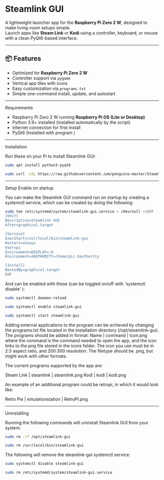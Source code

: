 # Steamlink GUI

A lightweight launcher app for the **Raspberry Pi Zero 2 W**, designed to make living-room setups simple.  
Launch apps like **Steam Link** or **Kodi** using a controller, keyboard, or mouse with a clean PyQt6-based interface.

---

## 📦 Features
- Optimized for **Raspberry Pi Zero 2 W**
- Controller support via `pygame`
- Vertical app tiles with icons
- Easy customization via `programs.txt`
- Simple one-command install, update, and autostart

---

Requirements

- Raspberry Pi Zero 2 W running **Raspberry Pi OS (Lite or Desktop)**
- Python 3.9+ installed (installed automatically by the script)
- Internet connection for first install
- PyQt6 (Installed with program )

---

Installation

Run these on your Pi to install Steamlink GUI:

```bash
sudo apt install python3-pyqt6

sudo curl -sSL https://raw.githubusercontent.com/penguino-master/SteamlinkGitbuild/main/install.sh | bash
```

---

Setup Enable on startup

You can make the Steamlink GUI command run on startup by creating a systemctl service, which can be created by doing the following:

```bash
sudo tee /etc/systemd/system/steamlink-gui.service > /dev/null <<EOF
[Unit]
Description=Steamlink GUI
After=graphical.target

[Service]
ExecStart=/usr/local/bin/steamlink-gui
Restart=always
User=pi
Environment=DISPLAY=:0
Environment=XAUTHORITY=/home/pi/.Xauthority

[Install]
WantedBy=graphical.target
EOF
```

And can be enabled with these (can be toggled on/off with 'systemctl disable' ):

```bash
sudo systemctl daemon-reload

sudo systemctl enable steamlink-gui

sudo systemctl start steamlink-gui
```

Adding external applications to the program can be achieved by changing the programs.txt file located in the
installation directory (/opt/steamlink-gui). The programs should be added in format: Name | command | Icon.png
where the command is the command needed to open the app, and the icon links to the png file stored in the icons
folder. The icon you use must be in 2:3 aspect ratio, and 200:300 resolution. The filetype should be .png, but
might work with other formats.

The current programs supported by the app are:

Steam Link | steamlink | steamlink.png
Kodi | kodi | kodi.png

An example of an additional program could be retropi, in which it would look like:

Retro Pie | emulationstation | RetroPI.png

---

Uninstalling

Running the following commands will uninstall Steamlink GUI from your system:

```bash
sudo rm -rf /opt/steamlink-gui

sudo rm /usr/local/bin/steamlink-gui
```

The following will remove the steamlink-gui systemctl service:

```bash
sudo systemctl disable steamlink-gui

sudo rm /etc/systemd/system/steamlink-gui.service
``` 